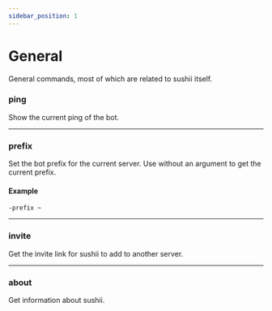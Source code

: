 ```yaml
---
sidebar_position: 1
---
```


# General

General commands, most of which are related to sushii itself.

### ping

Show the current ping of the bot.

---

### prefix

Set the bot prefix for the current server. Use without an argument to get the
current prefix.

#### Example

`-prefix ~`

---

### invite

Get the invite link for sushii to add to another server.

---

### about

Get information about sushii.
